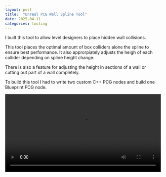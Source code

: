 ```yaml
---
layout: post
title:  "Unreal PCG Wall Spline Tool"
date: 2025-04-11
categories: tooling
---
```


I built this tool to allow level designers to place hidden wall collisions.

This tool places the optimal amount of box colliders alone the spline to ensure best performance. It also approrpiately adjusts the heigh of each collider depending on spline height change.

There is also a feature for adjusting the height in sections of a wall or cutting out part of a wall completely.

To build this tool I had to write two custom C++ PCG nodes and build one Blueprint PCG node.

<video style="width: 100%; height: auto;" controls>
  <source src="{{ site.baseurl }}/assets/videos/PCG-Wall-Spline-Tool.mp4" type="video/mp4">
  Your browser does not support the video tag.
</video>